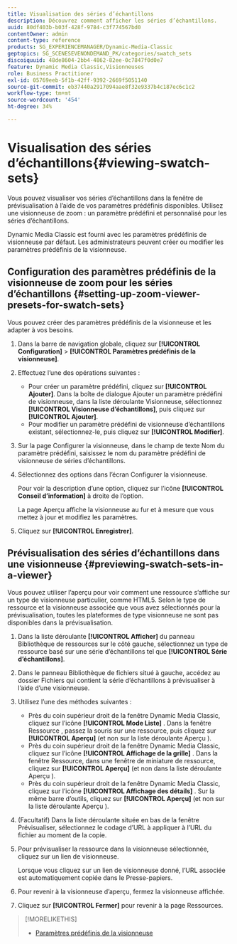 ```yaml
---
title: Visualisation des séries d’échantillons
description: Découvrez comment afficher les séries d’échantillons.
uuid: 80df403b-b03f-428f-9784-c3f774567bd0
contentOwner: admin
content-type: reference
products: SG_EXPERIENCEMANAGER/Dynamic-Media-Classic
geptopics: SG_SCENESEVENONDEMAND_PK/categories/swatch_sets
discoiquuid: 48de8604-2bb4-4862-82ee-0c7847f0d0e7
feature: Dynamic Media Classic,Visionneuses
role: Business Practitioner
exl-id: 05769eeb-5f1b-42ff-9392-2669f5051140
source-git-commit: eb37440a2917094aae8f32e9337b4c187ec6c1c2
workflow-type: tm+mt
source-wordcount: '454'
ht-degree: 34%

---
```


# Visualisation des séries d’échantillons{#viewing-swatch-sets}

Vous pouvez visualiser vos séries d’échantillons dans la fenêtre de prévisualisation à l’aide de vos paramètres prédéfinis disponibles. Utilisez une visionneuse de zoom : un paramètre prédéfini et personnalisé pour les séries d’échantillons.

Dynamic Media Classic est fourni avec les paramètres prédéfinis de visionneuse par défaut. Les administrateurs peuvent créer ou modifier les paramètres prédéfinis de la visionneuse.

## Configuration des paramètres prédéfinis de la visionneuse de zoom pour les séries d’échantillons {#setting-up-zoom-viewer-presets-for-swatch-sets}

Vous pouvez créer des paramètres prédéfinis de la visionneuse et les adapter à vos besoins.

1. Dans la barre de navigation globale, cliquez sur **[!UICONTROL Configuration]** > **[!UICONTROL Paramètres prédéfinis de la visionneuse]**.
1. Effectuez l’une des opérations suivantes :

   * Pour créer un paramètre prédéfini, cliquez sur **[!UICONTROL Ajouter]**. Dans la boîte de dialogue Ajouter un paramètre prédéfini de visionneuse, dans la liste déroulante Visionneuse, sélectionnez **[!UICONTROL Visionneuse d’échantillons]**, puis cliquez sur **[!UICONTROL Ajouter]**.
   * Pour modifier un paramètre prédéfini de visionneuse d’échantillons existant, sélectionnez-le, puis cliquez sur **[!UICONTROL Modifier]**.

1. Sur la page Configurer la visionneuse, dans le champ de texte Nom du paramètre prédéfini, saisissez le nom du paramètre prédéfini de visionneuse de séries d’échantillons.
1. Sélectionnez des options dans l’écran Configurer la visionneuse.

   Pour voir la description d’une option, cliquez sur l’icône **[!UICONTROL Conseil d’information]** à droite de l’option.

   La page Aperçu affiche la visionneuse au fur et à mesure que vous mettez à jour et modifiez les paramètres.

1. Cliquez sur **[!UICONTROL Enregistrer]**.

## Prévisualisation des séries d’échantillons dans une visionneuse {#previewing-swatch-sets-in-a-viewer}

Vous pouvez utiliser l’aperçu pour voir comment une ressource s’affiche sur un type de visionneuse particulier, comme HTML5. Selon le type de ressource et la visionneuse associée que vous avez sélectionnés pour la prévisualisation, toutes les plateformes de type visionneuse ne sont pas disponibles dans la prévisualisation.

1. Dans la liste déroulante **[!UICONTROL Afficher]** du panneau Bibliothèque de ressources sur le côté gauche, sélectionnez un type de ressource basé sur une série d’échantillons tel que **[!UICONTROL Série d’échantillons]**.
1. Dans le panneau Bibliothèque de fichiers situé à gauche, accédez au dossier Fichiers qui contient la série d’échantillons à prévisualiser à l’aide d’une visionneuse.
1. Utilisez l’une des méthodes suivantes :

   * Près du coin supérieur droit de la fenêtre Dynamic Media Classic, cliquez sur l’icône **[!UICONTROL Mode Liste]** . Dans la fenêtre Ressource , passez la souris sur une ressource, puis cliquez sur **[!UICONTROL Aperçu]** (et non sur la liste déroulante Aperçu ).
   * Près du coin supérieur droit de la fenêtre Dynamic Media Classic, cliquez sur l’icône **[!UICONTROL Affichage de la grille]** . Dans la fenêtre Ressource, dans une fenêtre de miniature de ressource, cliquez sur **[!UICONTROL Aperçu]** (et non dans la liste déroulante Aperçu ).
   * Près du coin supérieur droit de la fenêtre Dynamic Media Classic, cliquez sur l’icône **[!UICONTROL Affichage des détails]** . Sur la même barre d’outils, cliquez sur **[!UICONTROL Aperçu]** (et non sur la liste déroulante Aperçu ).

1. (Facultatif) Dans la liste déroulante située en bas de la fenêtre Prévisualiser, sélectionnez le codage d’URL à appliquer à l’URL du fichier au moment de la copie.
1. Pour prévisualiser la ressource dans la visionneuse sélectionnée, cliquez sur un lien de visionneuse.

   Lorsque vous cliquez sur un lien de visionneuse donné, l’URL associée est automatiquement copiée dans le Presse-papiers.

1. Pour revenir à la visionneuse d’aperçu, fermez la visionneuse affichée.
1. Cliquez sur **[!UICONTROL Fermer]** pour revenir à la page Ressources.

>[!MORELIKETHIS]
>
>* [Paramètres prédéfinis de la visionneuse](application-setup.md#viewer_presets)

